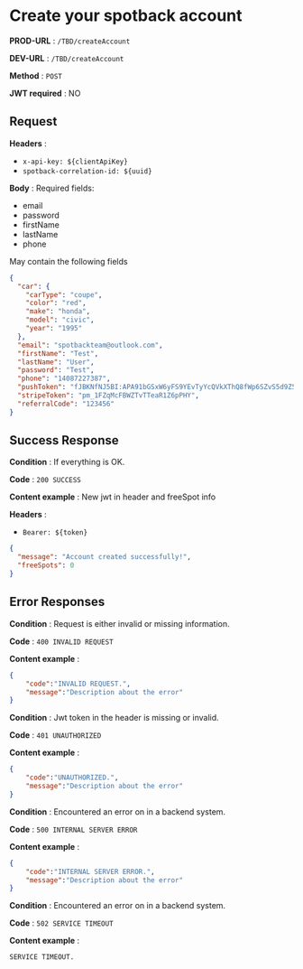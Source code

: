# Create your spotback account

**PROD-URL** : `/TBD/createAccount`

**DEV-URL** : `/TBD/createAccount`

**Method** : `POST`

**JWT required** : NO

## Request

**Headers** :

* `x-api-key: ${clientApiKey}`
* `spotback-correlation-id: ${uuid}`

**Body** :
Required fields:

* email
* password
* firstName
* lastName
* phone

May contain the following fields
```json
{
  "car": {
    "carType": "coupe",
    "color": "red",
    "make": "honda",
    "model": "civic",
    "year": "1995"
  },
  "email": "spotbackteam@outlook.com",
  "firstName": "Test",
  "lastName": "User",
  "password": "Test",
  "phone": "14087227387",
  "pushToken": "fJBKNfNJ5BI:APA91bGSxW6yFS9YEvTyYcQVkXThQ8fWp6SZvS5d9Z5aLW0-IiGnkXPPdBm7y_oToCoZ3c0m486d8HHDxztI5aAzHq0GCxe50F0gCs5YJLY8g7SnJ73jYUTEF_5QzgTvbZKVycCRdCxM",
  "stripeToken": "pm_1FZqMcFBWZTvTTeaR1Z6pPHY",
  "referralCode": "123456"
}
```

## Success Response

**Condition** : If everything is OK.

**Code** : `200 SUCCESS`

**Content example** :
New jwt in header and freeSpot info

**Headers** :
* `Bearer: ${token}`


```json
{
  "message": "Account created successfully!",
  "freeSpots": 0
}
```

## Error Responses

**Condition** : Request is either invalid or missing information.

**Code** : `400 INVALID REQUEST`

**Content example** :

```json
{
    "code":"INVALID REQUEST.",
    "message":"Description about the error"
}
```

**Condition** : Jwt token in the header is missing or invalid.

**Code** : `401 UNAUTHORIZED`

**Content example** :

```json
{
    "code":"UNAUTHORIZED.",
    "message":"Description about the error"
}
```

**Condition** : Encountered an error on in a backend system.

**Code** : `500 INTERNAL SERVER ERROR`

**Content example** :

```json
{
    "code":"INTERNAL SERVER ERROR.",
    "message":"Description about the error"
}
```

**Condition** : Encountered an error on in a backend system.

**Code** : `502 SERVICE TIMEOUT`

**Content example** :

```SERVICE TIMEOUT.```

